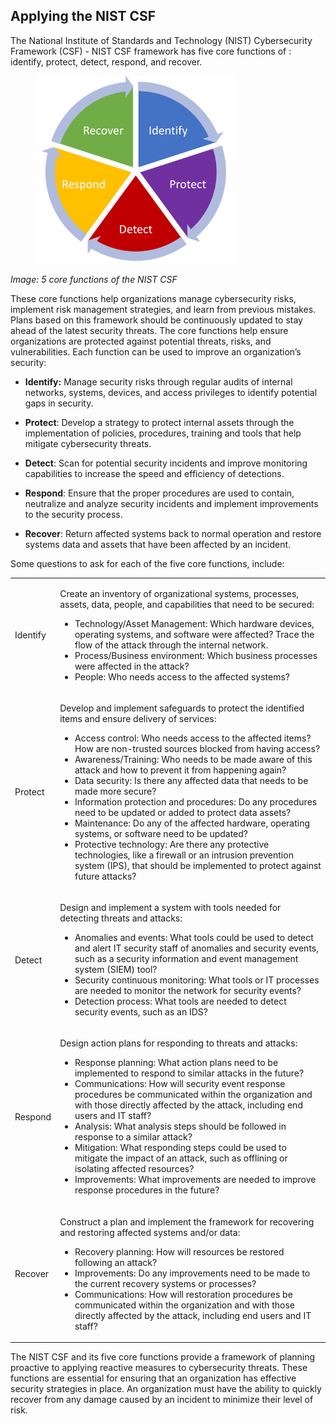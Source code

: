 ## Applying the NIST CSF

The National Institute of Standards and Technology (NIST) Cybersecurity Framework (CSF) - NIST CSF framework has five core functions of : identify, protect, detect, respond, and recover.

<figure>
    <img src="img/5-core-functions-of-the-NIST-CSF.png"
         alt="5 core functions of the NIST CSF"
         width="320" height="300">
</figure>

*Image: 5 core functions of the NIST CSF*

These core functions help organizations manage cybersecurity risks, implement risk management strategies, and learn from previous mistakes. 
Plans based on this framework should be continuously updated to stay ahead of the latest security threats. 
The core functions help ensure organizations are protected against potential threats, risks, and vulnerabilities. Each function can be used to improve an organization’s security: 

* **Identify:** Manage security risks through regular audits of internal networks, systems, devices, and access privileges to identify potential gaps in security. 

* **Protect**: Develop a strategy to protect internal assets through the implementation of policies, procedures, training and tools that help mitigate cybersecurity threats. 

* **Detect**: Scan for potential security incidents and improve monitoring capabilities to increase the speed and efficiency of detections. 

* **Respond**: Ensure that the proper procedures are used to contain, neutralize and analyze security incidents and implement improvements to the security process. 

* **Recover**: Return affected systems back to normal operation and restore systems data and assets that have been affected by an incident. 

Some questions to ask for each of the five core functions, include:

<table class="c26">
  <tbody>
    <tr class="c4">
      <td class="c14" colspan="1" rowspan="1">
        <p class="c16">
          <span class="c1">Identify</span></p>
      </td>
      <td class="c2" colspan="3" rowspan="1">
        <p class="c22"><span class="c1">Create an inventory of organizational systems, processes, assets, data, people, and capabilities that need to be secured:</span></p>
        <ul class="c8 lst-kix_c4ctzzwuamxk-0 start">
          <li class="c5 li-bullet-0"><span class="c1">Technology/Asset Management: Which hardware devices, operating systems, and software were affected? Trace the flow of the attack through the internal network.</span>
          </li>
          <li class="c5 li-bullet-0"><span>Process/Business environment: Which business processes were affected in the attack? </span>
          </li>
          <li class="c5 li-bullet-0"><span>People: Who needs access to the affected systems? &nbsp;</span>
          </li>
        </ul>
      </td>
    </tr>
    <tr class="c4">
      <td class="c14" colspan="1" rowspan="1"><p class="c16"><span class="c1">Protect</span></p></td>
      <td class="c2" colspan="3" rowspan="1"><p class="c22"><span class="c1">Develop and implement safeguards to protect the identified items and ensure delivery of services:</span></p>
        <ul class="c8 lst-kix_c4ctzzwuamxk-0">
          <li class="c5 li-bullet-0"><span class="c1">Access control: Who needs access to the affected items? How are non-trusted sources blocked from having access?</span></li>
          <li class="c5 li-bullet-0"><span class="c1">Awareness/Training: Who needs to be made aware of this attack and how to prevent it from happening again? </span></li>
          <li class="c5 li-bullet-0"><span class="c1">Data security: Is there any affected data that needs to be made more secure?</span></li>
          <li class="c5 li-bullet-0"><span class="c1">Information protection and procedures: Do any procedures need to be updated or added to protect data assets? </span></li>
          <li class="c5 li-bullet-0"><span class="c1">Maintenance: Do any of the affected hardware, operating systems, or software need to be updated? </span></li>
          <li class="c5 li-bullet-0"><span class="c1">Protective technology: Are there any protective technologies, like a firewall or an intrusion prevention system (IPS), that should be implemented to protect against future attacks? </span></li></ul>
      </td>
    </tr>
    <tr class="c25">
      <td class="c14" colspan="1" rowspan="1">
        <p class="c16"><span class="c1">Detect</span></p>
      </td>
      <td class="c2" colspan="3" rowspan="1">
        <p class="c22"><span>Design and implement a system with tools needed for detecting threats </span><span>and attacks:</span></p>
        <ul class="c8 lst-kix_c4ctzzwuamxk-0">
          <li class="c5 li-bullet-0"><span class="c1">Anomalies and events: What tools could be used to detect and alert IT security staff of anomalies and security events, such as a security information and event management system (SIEM) tool?</span></li>
          <li class="c5 li-bullet-0"><span class="c1">Security continuous monitoring: What tools or IT processes are needed to monitor the network for security events?</span></li><li class="c5 li-bullet-0"><span>Detection process: What tools are needed to detect security events, such as an IDS?</span></li></ul>
      </td>
    </tr>
    <tr class="c4"><td class="c14" colspan="1" rowspan="1"><p class="c16"><span class="c1">Respond</span></p></td>
      <td class="c2" colspan="3" rowspan="1">
        <p class="c22"><span class="c1">Design action plans for responding to threats and attacks:</span></p>
        <ul class="c8 lst-kix_c4ctzzwuamxk-0">
          <li class="c5 li-bullet-0"><span class="c1">Response planning: What action plans need to be implemented to respond to similar attacks in the future?</span></li>
          <li class="c5 li-bullet-0"><span class="c1">Communications: How will security event response procedures be communicated within the organization and with those directly affected by the attack, including end users and IT staff?</span></li>
          <li class="c5 li-bullet-0"><span class="c1">Analysis: What analysis steps should be followed in response to a similar attack?</span></li>
          <li class="c5 li-bullet-0"><span class="c1">Mitigation: What responding steps could be used to mitigate the impact of an attack, such as offlining or isolating affected resources?</span></li>
          <li class="c5 li-bullet-0"><span class="c1">Improvements: What improvements are needed to improve response procedures in the future?</span></li></ul>
      </td>
    </tr>
    <tr class="c4"><td class="c14" colspan="1" rowspan="1"><p class="c16"><span class="c1">Recover</span></p></td>
      <td class="c2" colspan="3" rowspan="1">
        <p class="c22"><span class="c1">Construct a plan and implement the framework for recovering and restoring affected systems and/or data:</span></p>
        <ul class="c8 lst-kix_c4ctzzwuamxk-0">
          <li class="c5 li-bullet-0"><span class="c1">Recovery planning: How will resources be restored following an attack? </span></li>
          <li class="c5 li-bullet-0"><span class="c1">Improvements: Do any improvements need to be made to the current recovery systems or processes?</span></li>
          <li class="c5 li-bullet-0"><span class="c1">Communications: How will restoration procedures be communicated within the organization and with those directly affected by the attack, including end users and IT staff?</span></li></ul>
      </td>
    </tr>
  </tbody>
</table>

The NIST CSF and its five core functions provide a framework of planning proactive to applying reactive measures to cybersecurity threats. 
These functions are essential for ensuring that an organization has effective security strategies in place. 
An organization must have the ability to quickly recover from any damage caused by an incident to minimize their level of risk. 

